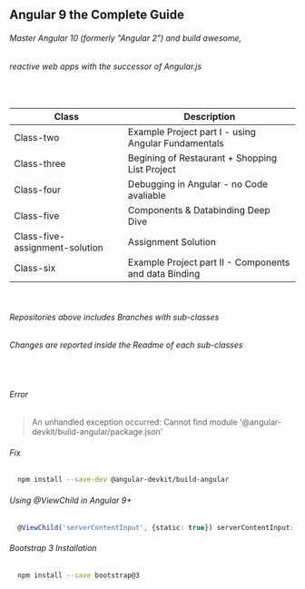 ## Angular 9 the Complete Guide ##

<h6><p><i> Master Angular 10 (formerly "Angular 2") and build awesome, </i></p></h6>
<h6><p><i> reactive web apps with the successor of Angular.js </i></p></h6>
<br/>

| Class                          | Description                                           |
| ------------------------------ | ----------------------------------------------------- |
| Class-two                      | Example Project part I - using Angular Fundamentals   |
| Class-three                    | Begining of Restaurant + Shopping List Project        |
| Class-four                     | Debugging in Angular - no Code avaliable              |
| Class-five                     | Components & Databinding Deep Dive                    |
| Class-five-assignment-solution | Assignment Solution                                   |
| Class-six                      | Example Project part II - Components and data Binding |

<br/>
<h6><p><i>Repositories above includes Branches with sub-classes</i></p></h6>
<h6><p><i>Changes are reported inside the Readme of each sub-classes</i></p></h6>

<br/>

<h6><p>Error</p></h6>

> An unhandled exception occurred: Cannot find module '@angular-devkit/build-angular/package.json'

<h6><p>Fix</p></h6>

```sh
  npm install --save-dev @angular-devkit/build-angular
```

<h6><p> Using @ViewChild in Angular 9+ </p> </h6>

```ts
  @ViewChild('serverContentInput', {static: true}) serverContentInput: ElementRef; // For Angular 9
```

<h6><p> Bootstrap 3 Installation </p> </h6>

```sh
  npm install --save bootstrap@3
``` 


